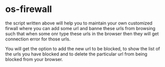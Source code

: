 # os-firewall
the script written above will help you to maintain your own customized firwall where you can add some url 
and banne these urls from browsing such that when some onr type these urls in the browser then they will get 
connection error for those urls.

You will get the option to add the new url to be blocked, to show the list of the urls you have blocked and 
to delete the particular url from being blocked from your browser.

